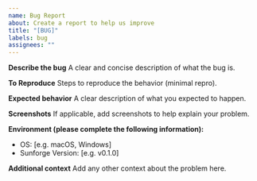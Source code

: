 ```yaml
---
name: Bug Report
about: Create a report to help us improve
title: "[BUG]"
labels: bug
assignees: ""
---
```


**Describe the bug**
A clear and concise description of what the bug is.

**To Reproduce**
Steps to reproduce the behavior (minimal repro).

**Expected behavior**
A clear description of what you expected to happen.

**Screenshots**
If applicable, add screenshots to help explain your problem.

**Environment (please complete the following information):**

- OS: [e.g. macOS, Windows]
- Sunforge Version: [e.g. v0.1.0]

**Additional context**
Add any other context about the problem here.
